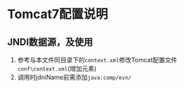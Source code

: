 # Tomcat7配置说明

## JNDI数据源，及使用
1. 参考与本文件同目录下的`context.xml`修改Tomcat配置文件`conf\context.xml`(增加<Resouce/>元素)
2. 调用时jdniName前需添加`java:comp/evn/`

